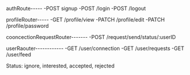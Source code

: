 authRoute-----
-POST signup
-POST /login
-POST /logout

profileRouter-----
-GET /profile/view
-PATCH /profile/edit
-PATCH /profile/password

cooncectionRequestRouter-------
-POST /request/send/status/:userID

userRaouter------------
-GET /user/connection
-GET /user/requests
-GET /user/feed 

Status: ignore, interested, accepted, rejected